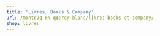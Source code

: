 ```yaml
---
title: "Livres, Books & Company"
url: /montcuq-en-quercy-blanc/livres-books-et-company/
shop: livres
---
```

